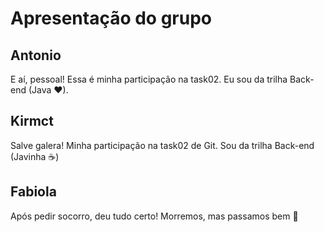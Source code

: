 # Apresentação do grupo

## Antonio

E aí, pessoal! Essa é minha participação na task02. Eu sou da trilha Back-end (Java ♥).

## Kirmct

Salve galera! Minha participação na task02 de Git. Sou da trilha Back-end (Javinha ☕)

## Fabiola

Após pedir socorro, deu tudo certo! Morremos, mas passamos bem 🐛